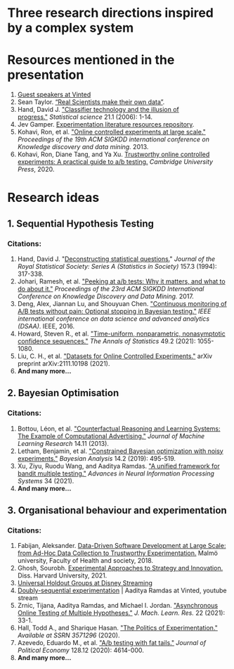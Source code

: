 # Three research directions inspired by a complex system

# Resources mentioned in the presentation

1. [Guest speakers at Vinted](https://bit.ly/3Ez3aSK)
2. Sean Taylor. [“Real Scientists make their own data”](https://seanjtaylor.com/2013/01/26/real-scientists-make-their-own-data.html).
3. Hand, David J. ["Classifier technology and the illusion of progress."](https://projecteuclid.org/journals/statistical-science/volume-21/issue-1/Classifier-Technology-and-the-Illusion-of-Progress/10.1214/088342306000000060.full) *Statistical science* 21.1 (2006): 1-14.
4. Jev Gamper. [Experimentation literature resources repository](https://github.com/jgamper/experimentation-resources).
5. Kohavi, Ron, et al. ["Online controlled experiments at large scale."](http://www.robotics.stanford.edu/users/ronnyk/2013%20controlledExperimentsAtScale.pdf) *Proceedings of the 19th ACM SIGKDD international conference on Knowledge discovery and data mining.* 2013.
6. Kohavi, Ron, Diane Tang, and Ya Xu. [Trustworthy online controlled experiments: A practical guide to a/b testing.](https://www.cambridge.org/core/books/trustworthy-online-controlled-experiments/D97B26382EB0EB2DC2019A7A7B518F59) *Cambridge University Press*, 2020.

# Research ideas

## 1. Sequential Hypothesis Testing

### Citations:

1. Hand, David J. "[Deconstructing statistical questions.](https://www.jstor.org/stable/2983526)" *Journal of the Royal Statistical Society: Series A (Statistics in Society)* 157.3 (1994): 317-338.
2. Johari, Ramesh, et al. ["Peeking at a/b tests: Why it matters, and what to do about it."](http://library.usc.edu.ph/ACM/KKD%202017/pdfs/p1517.pdf) *Proceedings of the 23rd ACM SIGKDD International Conference on Knowledge Discovery and Data Mining.* 2017.
3. Deng, Alex, Jiannan Lu, and Shouyuan Chen. ["Continuous monitoring of A/B tests without pain: Optional stopping in Bayesian testing."](https://arxiv.org/abs/1602.05549) *IEEE international conference on data science and advanced analytics (DSAA)*. IEEE, 2016.
4. Howard, Steven R., et al. ["Time-uniform, nonparametric, nonasymptotic confidence sequences."](https://arxiv.org/abs/1810.08240) *The Annals of Statistics* 49.2 (2021): 1055-1080.
5. Liu, C. H., et al. ["Datasets for Online Controlled Experiments."](https://arxiv.org/abs/2111.10198) arXiv preprint arXiv:2111.10198 (2021).
6. **And many more...**

## 2. Bayesian Optimisation

### Citations:
1. Bottou, Léon, et al. ["Counterfactual Reasoning and Learning Systems: The Example of Computational Advertising."](https://jmlr.org/papers/v14/bottou13a.html) *Journal of Machine Learning Research* 14.11 (2013).
2. Letham, Benjamin, et al. ["Constrained Bayesian optimization with noisy experiments."](https://arxiv.org/abs/1706.07094) *Bayesian Analysis* 14.2 (2019): 495-519.
3. Xu, Ziyu, Ruodu Wang, and Aaditya Ramdas. ["A unified framework for bandit multiple testing."](https://arxiv.org/abs/2107.07322) *Advances in Neural Information Processing Systems* 34 (2021).
4. **And many more...**

## 3. Organisational behaviour and experimentation

### Citations:
1. Fabijan, Aleksander. [Data-Driven Software Development at Large Scale: from Ad-Hoc Data Collection to Trustworthy Experimentation.](http://www.diva-portal.org/smash/record.jsf?pid=diva2%3A1404709&dswid=-1376) Malmö university, Faculty of Health and society, 2018.
2. Ghosh, Sourobh. [Experimental Approaches to Strategy and Innovation.](https://www.proquest.com/openview/775dd21f87e0181cd64945c7defed959/1?pq-origsite=gscholar&cbl=18750&diss=y) Diss. Harvard University, 2021.
3. [Universal Holdout Groups at Disney Streaming](https://medium.com/disney-streaming/universal-holdout-groups-at-disney-streaming-2043360def4f)
4. [Doubly-sequential experimentation](https://youtu.be/McypbXRIFSk?t=817) | Aaditya Ramdas at Vinted, youtube stream
5. Zrnic, Tijana, Aaditya Ramdas, and Michael I. Jordan. ["Asynchronous Online Testing of Multiple Hypotheses."](https://arxiv.org/abs/1812.05068) *J. Mach. Learn. Res.* 22 (2021): 33-1.
6. Hall, Todd A., and Sharique Hasan. ["The Politics of Experimentation."](https://papers.ssrn.com/sol3/papers.cfm?abstract_id=3571296) *Available at SSRN 3571296* (2020).
7. Azevedo, Eduardo M., et al. ["A/b testing with fat tails."](https://www.journals.uchicago.edu/doi/abs/10.1086/710607) *Journal of Political Economy* 128.12 (2020): 4614-000.
8. **And many more...**

